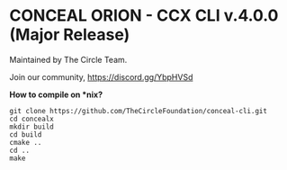
# CONCEAL ORION - CCX CLI v.4.0.0 (Major Release)

Maintained by The Circle Team.

Join our community, https://discord.gg/YbpHVSd

<b>How to compile on *nix?</b>

```
git clone https://github.com/TheCircleFoundation/conceal-cli.git
cd concealx
mkdir build
cd build
cmake ..
cd ..
make
```
